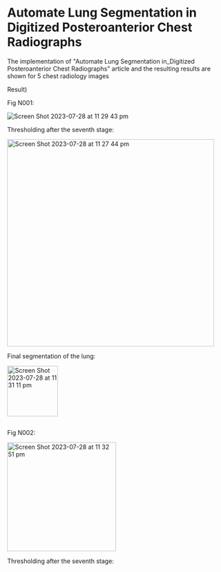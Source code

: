 # Automate Lung Segmentation in Digitized Posteroanterior Chest Radiographs

The implementation of "Automate Lung Segmentation in_Digitized Posteroanterior Chest Radiographs" article and the resulting results are shown for 5 chest radiology images


Result)


Fig N001:

![Screen Shot 2023-07-28 at 11 29 43 pm](https://github.com/HesamoddinHosseini/Automate_Lung_Segmentation_in_Digitized_Posteroanterior_Chest_Radiographs/assets/89314766/26f7ec7f-4e64-4047-a2e5-f317cba8123a)


Thresholding after the seventh stage:

<img width="479" alt="Screen Shot 2023-07-28 at 11 27 44 pm" src="https://github.com/HesamoddinHosseini/Automate_Lung_Segmentation_in_Digitized_Posteroanterior_Chest_Radiographs/assets/89314766/95a9150a-7d22-4894-860f-a4b720065c77">

Final segmentation of the lung:

<img width="117" alt="Screen Shot 2023-07-28 at 11 31 11 pm" src="https://github.com/HesamoddinHosseini/Automate_Lung_Segmentation_in_Digitized_Posteroanterior_Chest_Radiographs/assets/89314766/54bd24e7-0ad1-4be9-aaac-5cb5245f7584">

##

Fig N002:

<img width="252" alt="Screen Shot 2023-07-28 at 11 32 51 pm" src="https://github.com/HesamoddinHosseini/Automate_Lung_Segmentation_in_Digitized_Posteroanterior_Chest_Radiographs/assets/89314766/da120d7c-322e-47b1-a436-ec00be5de430">

Thresholding after the seventh stage:

